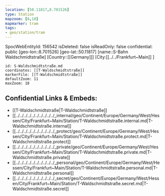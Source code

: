 ```yaml
---
location: [50.11817,8.701526]
type: Station 
mapzoom: [8,18] 
mapmarker: tram 
tags:
- geo/station/tram
---
```

SpocWebEntityId: 156542
isDeleted: false
isReadOnly: false
confidential: public
[geo-lon::8.701526]
[geo-lat::50.11817]
[name::S-Bahn Waldschmidtstraße]
[Country::[[Germany]]]
[City:[[../../Frankfurt~Main]] ]


```leaflet
id: S-Waldschmidtstraße.md
coordinates: [[T-Waldschmidtstraße]]
markerFile: [[T-Waldschmidtstraße]]
defaultZoom: 11 
maxZoom: 18
```


## Confidential Links & Embeds: 
- [[T-Waldschmidtstraße|T-Waldschmidtstraße]] 
- [[../../../../../../../../../../_internal/geo/Continent/Europe/Germany/West/Hessen/City/Frankfurt~Main/Station/T-Waldschmidtstraße.internal.md|T-Waldschmidtstraße.internal]] 
- [[../../../../../../../../../../_protect/geo/Continent/Europe/Germany/West/Hessen/City/Frankfurt~Main/Station/T-Waldschmidtstraße.protect.md|T-Waldschmidtstraße.protect]] 
- [[../../../../../../../../../../_private/geo/Continent/Europe/Germany/West/Hessen/City/Frankfurt~Main/Station/T-Waldschmidtstraße.private.md|T-Waldschmidtstraße.private]] 
- [[../../../../../../../../../../_personal/geo/Continent/Europe/Germany/West/Hessen/City/Frankfurt~Main/Station/T-Waldschmidtstraße.personal.md|T-Waldschmidtstraße.personal]] 
- [[../../../../../../../../../../_secret/geo/Continent/Europe/Germany/West/Hessen/City/Frankfurt~Main/Station/T-Waldschmidtstraße.secret.md|T-Waldschmidtstraße.secret]] 
